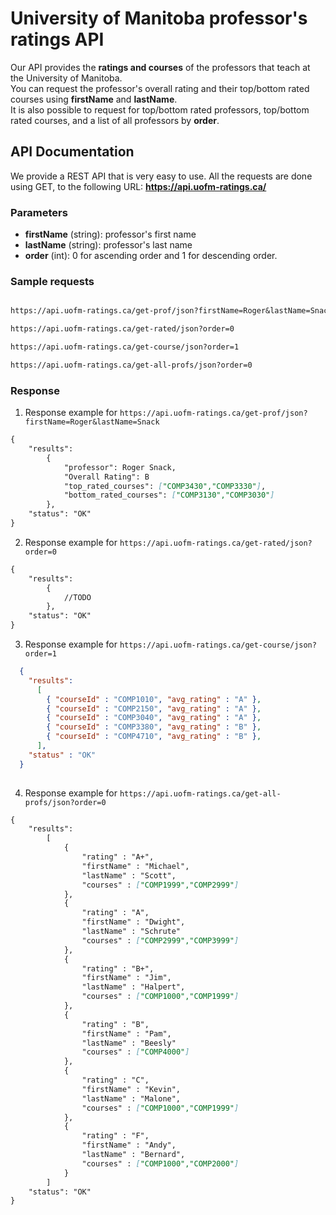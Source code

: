 # University of Manitoba professor's ratings API

Our API provides the **ratings and courses** of the professors that teach at the University of Manitoba.  
You can request the professor's overall rating and their top/bottom rated courses using  **firstName** and **lastName**.  
It is also possible to request for top/bottom rated professors, top/bottom rated courses, and a list of all professors by **order**.

## API Documentation
We provide a REST API that is very easy to use. All the requests are done using GET, to the following URL: **https://api.uofm-ratings.ca/**

### Parameters

- **firstName** (string): professor's first name
- **lastName** (string): professor's last name
- **order** (int): 0 for ascending order and 1 for descending order.

### Sample requests

```markdown

https://api.uofm-ratings.ca/get-prof/json?firstName=Roger&lastName=Snack

https://api.uofm-ratings.ca/get-rated/json?order=0

https://api.uofm-ratings.ca/get-course/json?order=1

https://api.uofm-ratings.ca/get-all-profs/json?order=0

```

### Response

1. Response example for `https://api.uofm-ratings.ca/get-prof/json?firstName=Roger&lastName=Snack`
```markdown
{
	"results":
		{
			"professor": Roger Snack, 
			"Overall Rating": B
			"top_rated_courses": ["COMP3430","COMP3330"],
			"bottom_rated_courses": ["COMP3130","COMP3030"]
		},
	"status": "OK"
}

```
2. Response example for `https://api.uofm-ratings.ca/get-rated/json?order=0`
```markdown
{
	"results":
		{
			//TODO
		},
	"status": "OK"
}

```
3. Response example for `https://api.uofm-ratings.ca/get-course/json?order=1`
```JSON
  {
    "results":
      [
        { "courseId" : "COMP1010", "avg_rating" : "A" },
        { "courseId" : "COMP2150", "avg_rating" : "A" },
        { "courseId" : "COMP3040", "avg_rating" : "A" },
        { "courseId" : "COMP3380", "avg_rating" : "B" },
        { "courseId" : "COMP4710", "avg_rating" : "B" },
      ],
    "status" : "OK"
  }
  
```

4. Response example for `https://api.uofm-ratings.ca/get-all-profs/json?order=0`
```markdown
{
	"results":
		[
			{
				"rating" : "A+", 
				"firstName" : "Michael", 
				"lastName" : "Scott",
				"courses" : ["COMP1999","COMP2999"]	
			},
			{
				"rating" : "A", 
				"firstName" : "Dwight", 
				"lastName" : "Schrute"
				"courses" : ["COMP2999","COMP3999"]	
			},
			{
				"rating" : "B+", 
				"firstName" : "Jim", 
				"lastName" : "Halpert",
				"courses" : ["COMP1000","COMP1999"]	
			},
			{
				"rating" : "B", 
				"firstName" : "Pam", 
				"lastName" : "Beesly"
				"courses" : ["COMP4000"]
			},
			{
				"rating" : "C", 
				"firstName" : "Kevin", 
				"lastName" : "Malone",
				"courses" : ["COMP1000","COMP1999"]	
			},
			{
				"rating" : "F", 
				"firstName" : "Andy", 
				"lastName" : "Bernard",
				"courses" : ["COMP1000","COMP2000"]	
			}
		]
	"status": "OK"
}

```
